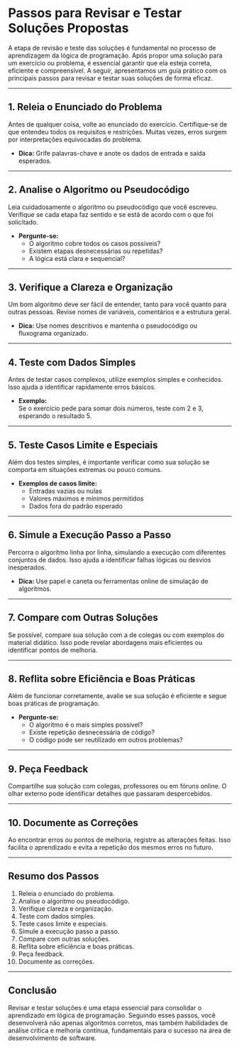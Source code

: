 
# Passos para Revisar e Testar Soluções Propostas

A etapa de revisão e teste das soluções é fundamental no processo de aprendizagem da lógica de programação. Após propor uma solução para um exercício ou problema, é essencial garantir que ela esteja correta, eficiente e compreensível. A seguir, apresentamos um guia prático com os principais passos para revisar e testar suas soluções de forma eficaz.

---

## 1. **Releia o Enunciado do Problema**

Antes de qualquer coisa, volte ao enunciado do exercício. Certifique-se de que entendeu todos os requisitos e restrições. Muitas vezes, erros surgem por interpretações equivocadas do problema.

- **Dica:** Grife palavras-chave e anote os dados de entrada e saída esperados.

---

## 2. **Analise o Algoritmo ou Pseudocódigo**

Leia cuidadosamente o algoritmo ou pseudocódigo que você escreveu. Verifique se cada etapa faz sentido e se está de acordo com o que foi solicitado.

- **Pergunte-se:**  
  - O algoritmo cobre todos os casos possíveis?
  - Existem etapas desnecessárias ou repetidas?
  - A lógica está clara e sequencial?

---

## 3. **Verifique a Clareza e Organização**

Um bom algoritmo deve ser fácil de entender, tanto para você quanto para outras pessoas. Revise nomes de variáveis, comentários e a estrutura geral.

- **Dica:** Use nomes descritivos e mantenha o pseudocódigo ou fluxograma organizado.

---

## 4. **Teste com Dados Simples**

Antes de testar casos complexos, utilize exemplos simples e conhecidos. Isso ajuda a identificar rapidamente erros básicos.

- **Exemplo:**  
  Se o exercício pede para somar dois números, teste com 2 e 3, esperando o resultado 5.

---

## 5. **Teste Casos Limite e Especiais**

Além dos testes simples, é importante verificar como sua solução se comporta em situações extremas ou pouco comuns.

- **Exemplos de casos limite:**
  - Entradas vazias ou nulas
  - Valores máximos e mínimos permitidos
  - Dados fora do padrão esperado

---

## 6. **Simule a Execução Passo a Passo**

Percorra o algoritmo linha por linha, simulando a execução com diferentes conjuntos de dados. Isso ajuda a identificar falhas lógicas ou desvios inesperados.

- **Dica:** Use papel e caneta ou ferramentas online de simulação de algoritmos.

---

## 7. **Compare com Outras Soluções**

Se possível, compare sua solução com a de colegas ou com exemplos do material didático. Isso pode revelar abordagens mais eficientes ou identificar pontos de melhoria.

---

## 8. **Reflita sobre Eficiência e Boas Práticas**

Além de funcionar corretamente, avalie se sua solução é eficiente e segue boas práticas de programação.

- **Pergunte-se:**
  - O algoritmo é o mais simples possível?
  - Existe repetição desnecessária de código?
  - O código pode ser reutilizado em outros problemas?

---

## 9. **Peça Feedback**

Compartilhe sua solução com colegas, professores ou em fóruns online. O olhar externo pode identificar detalhes que passaram despercebidos.

---

## 10. **Documente as Correções**

Ao encontrar erros ou pontos de melhoria, registre as alterações feitas. Isso facilita o aprendizado e evita a repetição dos mesmos erros no futuro.

---

## **Resumo dos Passos**

1. Releia o enunciado do problema.
2. Analise o algoritmo ou pseudocódigo.
3. Verifique clareza e organização.
4. Teste com dados simples.
5. Teste casos limite e especiais.
6. Simule a execução passo a passo.
7. Compare com outras soluções.
8. Reflita sobre eficiência e boas práticas.
9. Peça feedback.
10. Documente as correções.

---

## **Conclusão**

Revisar e testar soluções é uma etapa essencial para consolidar o aprendizado em lógica de programação. Seguindo esses passos, você desenvolverá não apenas algoritmos corretos, mas também habilidades de análise crítica e melhoria contínua, fundamentais para o sucesso na área de desenvolvimento de software.
```
